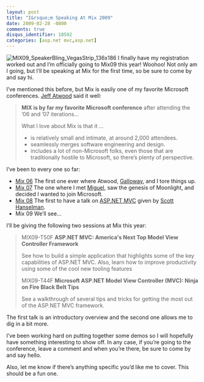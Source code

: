 ```yaml
---
layout: post
title: "I&rsquo;m Speaking At Mix 2009"
date: 2009-02-28 -0800
comments: true
disqus_identifier: 18592
categories: [asp.net mvc,asp.net]
---
```

![MIX09\_SpeakerBling\_VegasStrip\_136x186](http://haacked.com/images/haacked_com/WindowsLiveWriter/ad105f84305f_1361F/MIX09_SpeakerBling_VegasStrip_136x186_3.jpg "MIX09_SpeakerBling_VegasStrip_136x186")
I finally have my registration worked out and I’m officially going to
Mix09 this year! Woohoo! Not only am I going, but I’ll be speaking at
Mix for the first time, so be sure to come by and say hi.

I’ve mentioned this before, but Mix is easily one of my favorite
Microsoft conferences. [Jeff
Atwood](http://codinghorror.com/ "CodingHorror") said it well:

> **MIX is by far my favorite Microsoft conference** after attending the
> ’06 and ’07 iterations...
>
> What I love about Mix is that it ...
>
> -   is relatively small and intimate, at around 2,000 attendees.
> -   seamlessly merges software engineering and design.
> -   includes a lot of non-Microsoft folks, even those that are
>     traditionally hostile to Microsoft, so there’s plenty of
>     perspective.

I’ve been to every one so far:

-   [Mix
    06](http://haacked.com/archive/2006/02/16/ReadyToMixItUp.aspx "Mix 06")
    The first one ever where Atwood,
    [Galloway](http://weblogs.asp.net/jgalloway/ "Jon Galloway"), and I
    tore things up.
-   [Mix
    07](http://haacked.com/archive/2007/05/02/mix07-pics-from-mix.aspx "Mix 07")
    The one where I met
    [Miguel](http://tirania.org/blog/ "Miguel de Icaza"), saw the
    genesis of Moonlight, and decided I wanted to join Microsoft.
-   [Mix
    08](http://haacked.com/archive/2008/03/08/back-from-mix-back-to-reality.aspx "Mix 08")
    The first to have a talk on [ASP.NET
    MVC](http://asp.net/mvc "ASP.NET Website") given by [Scott
    Hanselman](http://hanselman.com/blog/ "Scott Hanselman").
-   Mix 09 We’ll see…

I’ll be giving the following two sessions at Mix this year:

> MIX09-T50F **ASP.NET MVC: America's Next Top Model View Controller
> Framework**
>
> See how to build a simple application that highlights some of the key
> capabilities of ASP.NET MVC. Also, learn how to improve productivity
> using some of the cool new tooling features
>
> MIX09-T44F **Microsoft ASP.NET Model View Controller (MVC): Ninja on
> Fire Black Belt Tips**
>
> See a walkthrough of several tips and tricks for getting the most out
> of the ASP.NET MVC framework.

The first talk is an introductory overview and the second one allows me
to dig in a bit more.

I’ve been working hard on putting together some demos so I will
hopefully have something interesting to show off. In any case, if you’re
going to the conference, leave a comment and when you’re there, be sure
to come by and say hello.

Also, let me know if there’s anything specific you’d like me to cover.
This should be a fun one.

